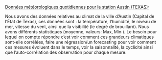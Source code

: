 ﻿[Données météorologiques quotidiennes pour la station Austin (TEXAS):](https://data-viz-group100.github.io/station-climatique-austin.github.io/)
 
Nous avons des données relatives au climat de la ville d’Austin (Capital de l’État de Texas), ces données sont : la température, l’humidité, le niveau de mer, vitesse du vent, ainsi que la visibilité (le degré de brouillard). Nous avons différents statistiques (moyenne, valeurs: Max, Min ). Le besoin pour lequel on compte répondre c’est voir comment ces grandeurs climatiques sont-elle corrélées, faire une régression/un forecasting pour voir comment ces mesures évoluent dans le temps, voir la saisonnalité, la cyclicité ainsi que l’auto-corrélation des observation pour chaque mesure.
